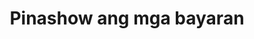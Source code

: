 ---
layout: post
title: Pinashow ang mga bayaran 
duration: '06:53'
view: 130
rate: 2
video: 'https://flashservice.xvideos.com/embedframe/8848996'
category: 
 - pinay
 - pov
tags: 
 - pinay-sex
 - nagparaos
 - nene
 - show
priority: 0.9
changefreq: daily
---